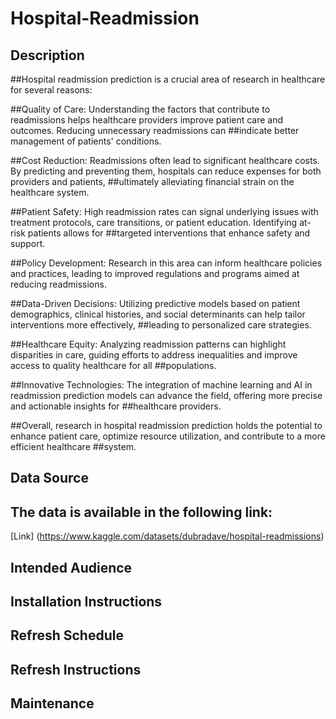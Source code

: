 # Hospital-Readmission

## Description
##Hospital readmission prediction is a crucial area of research in healthcare for several reasons:

##Quality of Care: Understanding the factors that contribute to readmissions helps healthcare providers improve patient care and outcomes. Reducing unnecessary readmissions can ##indicate better management of patients' conditions.

##Cost Reduction: Readmissions often lead to significant healthcare costs. By predicting and preventing them, hospitals can reduce expenses for both providers and patients, ##ultimately alleviating financial strain on the healthcare system.

##Patient Safety: High readmission rates can signal underlying issues with treatment protocols, care transitions, or patient education. Identifying at-risk patients allows for ##targeted interventions that enhance safety and support.

##Policy Development: Research in this area can inform healthcare policies and practices, leading to improved regulations and programs aimed at reducing readmissions.

##Data-Driven Decisions: Utilizing predictive models based on patient demographics, clinical histories, and social determinants can help tailor interventions more effectively, ##leading to personalized care strategies.

##Healthcare Equity: Analyzing readmission patterns can highlight disparities in care, guiding efforts to address inequalities and improve access to quality healthcare for all ##populations.

##Innovative Technologies: The integration of machine learning and AI in readmission prediction models can advance the field, offering more precise and actionable insights for ##healthcare providers.

##Overall, research in hospital readmission prediction holds the potential to enhance patient care, optimize resource utilization, and contribute to a more efficient healthcare ##system.

## Data Source
## The data is available in the following link:
[Link] (https://www.kaggle.com/datasets/dubradave/hospital-readmissions)





## Intended Audience

## Installation Instructions
## Refresh Schedule
## Refresh Instructions
## Maintenance